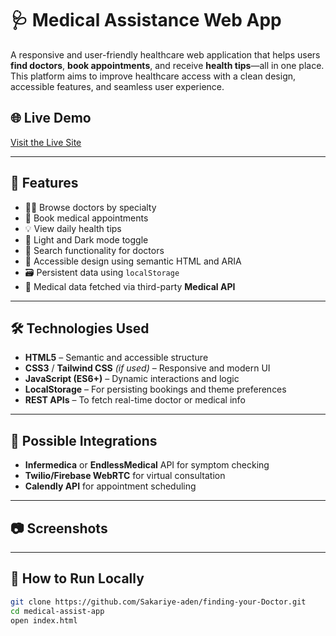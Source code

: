 # 🩺 Medical Assistance Web App

A responsive and user-friendly healthcare web application that helps users **find doctors**, **book appointments**, and receive **health tips**—all in one place. This platform aims to improve healthcare access with a clean design, accessible features, and seamless user experience.

## 🌐 Live Demo

[Visit the Live Site](#) <!-- Replace with your deployed link -->

---

## 🚀 Features

- 🧑‍⚕️ Browse doctors by specialty
- 📅 Book medical appointments
- 💡 View daily health tips
- 🌙 Light and Dark mode toggle
- 🔎 Search functionality for doctors
- 🧠 Accessible design using semantic HTML and ARIA
- 🗃️ Persistent data using `localStorage`
- 🔌 Medical data fetched via third-party **Medical API**

---

## 🛠️ Technologies Used

- **HTML5** – Semantic and accessible structure
- **CSS3** / **Tailwind CSS** *(if used)* – Responsive and modern UI
- **JavaScript (ES6+)** – Dynamic interactions and logic
- **LocalStorage** – For persisting bookings and theme preferences
- **REST APIs** – To fetch real-time doctor or medical info

---

## 🧩 Possible Integrations

- **Infermedica** or **EndlessMedical** API for symptom checking
- **Twilio/Firebase WebRTC** for virtual consultation
- **Calendly API** for appointment scheduling

---

## 📷 Screenshots

<!-- Add screenshots of your homepage, booking UI, and dark/light themes -->

---

## 📁 How to Run Locally

```bash
git clone https://github.com/Sakariye-aden/finding-your-Doctor.git
cd medical-assist-app
open index.html